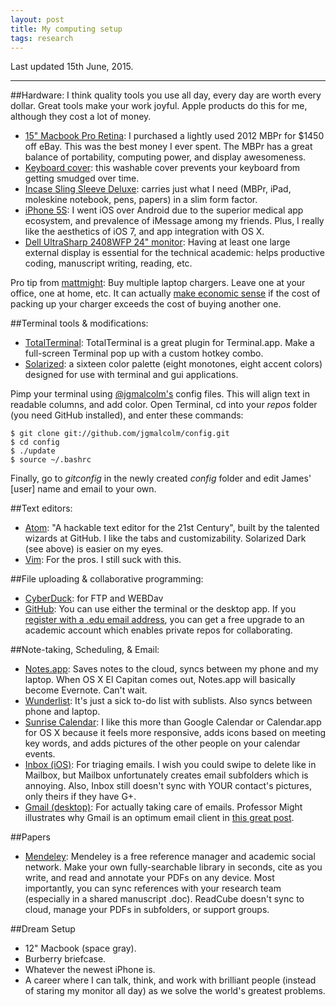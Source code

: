 ```yaml
---
layout: post
title: My computing setup
tags: research
---
```


Last updated 15th June, 2015.

---

##Hardware:
I think quality tools you use all day, every day are worth every dollar. Great tools make your work joyful. Apple products do this for me, although they cost a lot of money.

+ [15" Macbook Pro Retina](http://www.apple.com/macbook-pro/): I purchased a lightly used 2012 MBPr for $1450 off eBay. This was the best money I ever spent. The MBPr has a great balance of portability, computing power, and display awesomeness. 
+ [Keyboard cover](http://www.amazon.com/gp/product/B007FL6100/ref=oh_aui_detailpage_o04_s00?ie=UTF8&psc=1): this washable cover prevents your keyboard from getting smudged over time.
+ [Incase Sling Sleeve Deluxe](http://goincase.com/shop/incase-sling-sleeve-deluxe-for-macbook-pro-15): carries just what I need (MBPr, iPad, moleskine notebook, pens, papers) in a slim form factor.
+ [iPhone 5S](https://www.apple.com/iphone-5s/): I went iOS over Android due to the superior medical app ecosystem, and prevalence of iMessage among my friends. Plus, I really like the aesthetics of iOS 7, and app integration with OS X.
+ [Dell UltraSharp 2408WFP 24" monitor](http://www.cnet.com/products/dell-ultrasharp-2408wfp/): Having at least one large external display is essential for the technical academic: helps productive coding, manuscript writing, reading, etc.

Pro tip from [mattmight](http://www.twitter.com/mattmight): Buy multiple laptop chargers. Leave one at your office, one at home, etc. It can actually [make economic sense](http://matt.might.net/articles/artificial-scarcity/) if the cost of packing up your charger exceeds the cost of buying another one.

##Terminal tools & modifications:
+ [TotalTerminal](http://totalterminal.binaryage.com/): TotalTerminal is a great plugin for Terminal.app. Make a full-screen Terminal pop up with a custom hotkey combo.
+ [Solarized](http://ethanschoonover.com/solarized): a sixteen color palette (eight monotones, eight accent colors) designed for use with terminal and gui applications.

Pimp your terminal using [@jgmalcolm's](http://www.twitter.com/jgmalcolm) config files. This will align text in readable columns, and add color. Open Terminal, cd into your *repos* folder (you need GitHub installed), and enter these commands:

    $ git clone git://github.com/jgmalcolm/config.git
    $ cd config
    $ ./update
    $ source ~/.bashrc

Finally, go to *gitconfig* in the newly created *config* folder and edit James' [user] name and email to your own.

##Text editors:
+ [Atom](http://atom.io): "A hackable text editor for the 21st Century", built by the talented wizards at GitHub. I like the tabs and customizability. Solarized Dark (see above) is easier on my eyes.
+ [Vim](http://www.sitepoint.com/getting-started-vim/): For the pros. I still suck with this.

##File uploading & collaborative programming:
+ [CyberDuck](https://cyberduck.io/?l=en): for FTP and WEBDav
+ [GitHub](github.com): You can use either the terminal or the desktop app. If you [register with a .edu email address](https://education.github.com/), you can get a free upgrade to an academic account which enables private repos for collaborating.

##Note-taking, Scheduling, & Email:
+ [Notes.app](https://www.wikiwand.com/en/Notes_(application)): Saves notes to the cloud, syncs between my phone and my laptop. When OS X El Capitan comes out, Notes.app will basically become Evernote. Can't wait.
+ [Wunderlist](https://www.wunderlist.com/): It's just a sick to-do list with sublists. Also syncs between phone and laptop.
+ [Sunrise Calendar](http://sunrise.am): I like this more than Google Calendar or Calendar.app for OS X because it feels more responsive, adds icons based on meeting key words, and adds pictures of the other people on your calendar events.
+ [Inbox (iOS)](http://www.inbox.google.com/): For triaging emails. I wish you could swipe to delete like in Mailbox, but Mailbox unfortunately creates email subfolders which is annoying. Also, Inbox still doesn't sync with YOUR contact's pictures, only theirs if they have G+.
+ [Gmail (desktop)](www.gmail.com): For actually taking care of emails. Professor Might illustrates why Gmail is an optimum email client in [this great post](http://matt.might.net/articles/productivity-tips-hints-hacks-tricks-for-grad-students-academics/).

##Papers
+ [Mendeley](http://mendeley.com/): Mendeley is a free reference manager and academic social network. Make your own fully-searchable library in seconds, cite as you write, and read and annotate your PDFs on any device. Most importantly, you can sync references with your research team (especially in a shared manuscript .doc). ReadCube doesn't sync to cloud, manage your PDFs in subfolders, or support groups.

##Dream Setup
+ 12" Macbook (space gray).
+ Burberry briefcase.
+ Whatever the newest iPhone is.
+ A career where I can talk, think, and work with brilliant people (instead of staring my monitor all day) as we solve the world's greatest problems.

